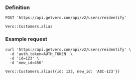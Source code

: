### Definition

<pre class="bash"><code>POST 'https://api.getvero.com/api/v2/users/reidentify'</code></pre>
<pre class="ruby"><code>Vero::Customers.alias</code></pre>

### Example request

<pre class="bash"><code>curl 'https://api.getvero.com/api/v2/users/reidentify' \
  -d 'auth_token=AUTH_TOKEN' \
  -d 'id=123' \
  -d 'new_id=456'</code></pre>
<pre class="ruby"><code>Vero::Customers.alias({id: 123, new_id: 'ABC-123'})</code></pre>

